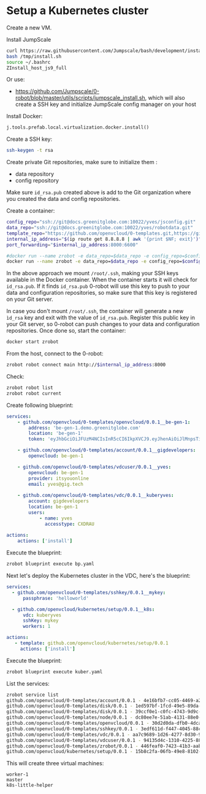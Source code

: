 # Setup a Kubernetes cluster

Create a new VM.

Install JumpScale
```bash
curl https://raw.githubusercontent.com/Jumpscale/bash/development/install.sh?$RANDOM > /tmp/install.sh
bash /tmp/install.sh
source ~/.bashrc
ZInstall_host_js9_full
```

Or use:
- https://github.com/Jumpscale/0-robot/blob/master/utils/scripts/jumpscale_install.sh, which will also create a SSH key and     initialize JumpScale config manager on your host


Install Docker:
```python
j.tools.prefab.local.virtualization.docker.install()
```

Create a SSH key:
```bash
ssh-keygen -t rsa
```

Create private Git repositories, make sure to initialize them   :
- data repository
- config repository

Make sure `id_rsa.pub` created above is add to the Git organization where you created the data and config repositories.

Create a container:
```bash
config_repo="ssh://git@docs.greenitglobe.com:10022/yves/jsconfig.git"
data_repo="ssh://git@docs.greenitglobe.com:10022/yves/robotdata.git"
template_repo="https://github.com/openvcloud/0-templates.git,https://github.com/openvcloud/kubernetes.git"
internal_ip_address="$(ip route get 8.8.8.8 | awk '{print $NF; exit}')"
port_forwarding="$internal_ip_address:8000:6600"

#docker run --name zrobot -e data_repo=$data_repo -e config_repo=$config_repo -e template_repo=$template_repo -p $port_forwarding -v /root/.ssh:/root/.ssh -e auto_push=1 -e auto_push_interval=30 jumpscale/0-robot
docker run --name zrobot -e data_repo=$data_repo -e config_repo=$config_repo -e template_repo=$template_repo -p $port_forwarding -v /root/.ssh:/root/.ssh jumpscale/0-robot
```

In the above approach we mount `/root/.ssh`, making your SSH keys available in the Docker container. When the container starts it will check for `id_rsa.pub`. If it finds `id_rsa.pub` 0-robot will use this key to push to your data and configuration repositories, so make sure that this key is registered on your Git server.

In case you don't mount `/root/.ssh`, the container will generate a new `ìd_rsa` key and exit with the value of `id_rsa.pub`. Register this public key in your Git server, so 0-robot can push changes to your data and configuration repositories. Once done so, start the container:
```bash
docker start zrobot
```

From the host, connect to the 0-robot:
```bash
zrobot robot connect main http://$internal_ip_address:8000
```

Check:
```bash
zrobot robot list
zrobot robot current
```

Create following blueprint:
```yaml
services:
    - github.com/openvcloud/0-templates/openvcloud/0.0.1__be-gen-1:
        address: 'be-gen-1.demo.greenitglobe.com'
        location: 'be-gen-1'
        token: 'eyJhbGciOiJFUzM4NCIsInR5cCI6IkpXVCJ9.eyJhenAiOiJlMnpsTi03U0M2N3RhdjN0UlJuZG9VQUd4a1U1IiwiZXhwIjoxNTIxNDQ2OTQ5LCJpc3MiOiJpdHN5b3VvbmxpbmUiLCJzY29wZSI6WyJ1c2VyOmFkbWluIl0sInVzZXJuYW1lIjoieXZlcyJ9.qHv3EzSgXU7DBifuGRXCv5YWZb7B42dMFONJEvq4qGMVGmPLD138d6LYheeJaBk-Lplzhy_EGd1C4gDBeB3w9xuJBft_XSR_A3cEyGbO2qY4RptSJ88hkxllMRJE74G_'

    - github.com/openvcloud/0-templates/account/0.0.1__gigdevelopers:
        openvcloud: be-gen-1

    - github.com/openvcloud/0-templates/vdcuser/0.0.1__yves:
        openvcloud: be-gen-1
        provider: itsyouonline
        email: yves@gig.tech
        
    - github.com/openvcloud/0-templates/vdc/0.0.1__kuberyves:
        account: gigdevelopers
        location: be-gen-1
        users:
            - name: yves
              accesstype: CXDRAU
    
actions:
    actions: ['install']
```


Execute the blueprint:
```bash
zrobot blueprint execute bp.yaml
```



Next let's deploy the Kubernetes cluster in the VDC, here's the blueprint:
```yaml
services:
  - github.com/openvcloud/0-templates/sshkey/0.0.1__mykey:
      passphrase: 'helloworld'

  - github.com/openvcloud/kubernetes/setup/0.0.1__k8s:
      vdc: kuberyves
      sshKey: mykey
      workers: 1

actions:
   - template: github.com/openvcloud/kubernetes/setup/0.0.1
     actions: ['install']
```


Execute the blueprint:
```bash
zrobot blueprint execute kuber.yaml
```

List the services:
```bash
zrobot service list
github.com/openvcloud/0-templates/account/0.0.1 - 4e16bfb7-cc05-4469-a2fe-ba9fd687d157 - gigdevelopers
github.com/openvcloud/0-templates/disk/0.0.1 - 1ed597bf-1fcd-49e5-89da-13649ad76db9 - Disk5186
github.com/openvcloud/0-templates/disk/0.0.1 - 39ccf0e1-c0fc-4743-9d9c-13dfd0624a9d - Disk5185
github.com/openvcloud/0-templates/node/0.0.1 - dc80ee7e-51ab-4131-88e0-ec11db6e05ec - k8s-little-helper
github.com/openvcloud/0-templates/openvcloud/0.0.1 - 30d2d0da-dfb0-4dca-b9aa-f4c4655fb1f4 - be-gen-1
github.com/openvcloud/0-templates/sshkey/0.0.1 - 3edf611d-f447-4045-88c3-ea62d0cfaf6c - mykey
github.com/openvcloud/0-templates/vdc/0.0.1 - aa7c9689-1d26-4277-8d30-9ec20f9d5c8a - kuberyves
github.com/openvcloud/0-templates/vdcuser/0.0.1 - 94135d4c-1310-4225-880c-81e0a9f85871 - yves
github.com/openvcloud/0-templates/zrobot/0.0.1 - 446feaf0-7423-41b3-aab8-c43eb4cc250b - k8s-little-bot
github.com/openvcloud/kubernetes/setup/0.0.1 - 15b8c2fa-06fb-49e8-8102-b75fc02db5cb - k8s
```

This will create three virtual machines:
```
worker-1
master
k8s-little-helper
```